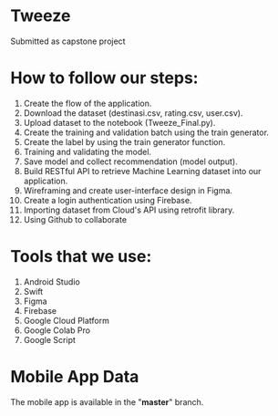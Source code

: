 # Tweeze

Submitted as capstone project

# How to follow our steps:
1. Create the flow of the application.
2. Download the dataset (destinasi.csv, rating.csv, user.csv).
3. Upload dataset to the notebook (Tweeze_Final.py).
4. Create the training and validation batch using the train generator.
5. Create the label by using the train generator function.
6. Training and validating the model.
7. Save model and collect recommendation (model output).
8. Build RESTful API to retrieve Machine Learning dataset into our application.
9. Wireframing and create user-interface design in Figma.
10. Create a login authentication using Firebase.
11. Importing dataset from Cloud's API using retrofit library.
12. Using Github to collaborate

# Tools that we use:
1. Android Studio
2. Swift
3. Figma
4. Firebase
5. Google Cloud Platform
6. Google Colab Pro
7. Google Script

# Mobile App Data
The mobile app is available in the "**master**" branch.
